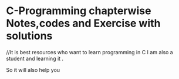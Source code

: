 # C-Programming chapterwise Notes,codes and Exercise with solutions
//It is best resources who want to learn programming in C
I am also a student and learning it .

So it will also help you
